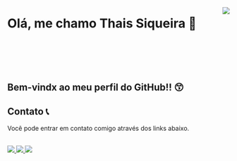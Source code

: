 # Olá, me chamo Thais Siqueira 👋 <img src="https://user-images.githubusercontent.com/66179662/155747199-10c4f20e-33c2-43b8-9d95-30adca428a99.png" align="right" style="margin-top:-20px">
<br>
<br>
<br>
<br>



## Bem-vindx ao meu perfil do GitHub!! 😙


## Contato 📞
<p>
    Você pode entrar em contato comigo através dos links abaixo.
</p>

<br>

<a href="https://www.instagram.com/_tattagarcia/" target="_blank">
    <img src="https://img.shields.io/badge/-Instagram-%23E4405F?style=for-the-badge&logo=instagram&logoColor=white" target="_blank">
</a>

<a href = "mailto:contato@seu-usuário-aqui">
    <img src="https://img.shields.io/badge/Gmail-D14836?style=for-the-badge&logo=gmail&logoColor=white" target="_blank">
</a>

<a href="https://www.linkedin.com/in/seu-usuário-linkedln-aqui" target="_blank">
    <img src="https://img.shields.io/badge/-LinkedIn-%230077B5?style=for-the-badge&logo=linkedin&logoColor=white" target="_blank">
</a>
<!--
**sgsilvathais/sgsilvathais** is a ✨ _special_ ✨ repository because its `README.md` (this file) appears on your GitHub profile.

Here are some ideas to get you started:

- 🔭 I’m currently working on ...
- 🌱 I’m currently learning ...
- 👯 I’m looking to collaborate on ...
- 🤔 I’m looking for help with ...
- 💬 Ask me about ...
- 📫 How to reach me: ...
- 😄 Pronouns: ...
- ⚡ Fun fact: ...
-->
![Snake animation](https://github.com/sgsilvathais/sgsilvathais/blob/output/github-contribution-grid-snake.svg)
